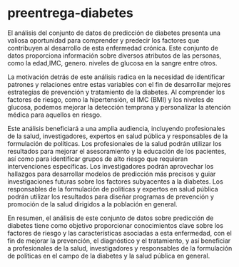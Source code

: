 # preentrega-diabetes

El análisis del conjunto de datos de predicción de diabetes presenta una valiosa oportunidad para comprender y predecir los factores que contribuyen al desarrollo de esta enfermedad crónica. Este conjunto de datos proporciona información sobre diversos atributos de las personas, como la edad,IMC, genero. niveles de glucosa en la sangre entre otros.

La motivación detrás de este análisis radica en la necesidad de identificar patrones y relaciones entre estas variables con el fin de desarrollar mejores estrategias de prevención y tratamiento de la diabetes. Al comprender los factores de riesgo, como la hipertensión, el IMC (BMI) y los niveles de glucosa, podemos mejorar la detección temprana y personalizar la atención médica para aquellos en riesgo.

Este análisis beneficiará a una amplia audiencia, incluyendo profesionales de la salud, investigadores, expertos en salud pública y responsables de la formulación de políticas. Los profesionales de la salud podrán utilizar los resultados para mejorar el asesoramiento y la educación de los pacientes, así como para identificar grupos de alto riesgo que requieran intervenciones específicas. Los investigadores podrán aprovechar los hallazgos para desarrollar modelos de predicción más precisos y guiar investigaciones futuras sobre los factores subyacentes a la diabetes. Los responsables de la formulación de políticas y expertos en salud pública podrán utilizar los resultados para diseñar programas de prevención y promoción de la salud dirigidos a la población en general.

En resumen, el análisis de este conjunto de datos sobre predicción de diabetes tiene como objetivo proporcionar conocimientos clave sobre los factores de riesgo y las características asociadas a esta enfermedad, con el fin de mejorar la prevención, el diagnóstico y el tratamiento, y así beneficiar a profesionales de la salud, investigadores y responsables de la formulación de políticas en el campo de la diabetes y la salud pública en general.
